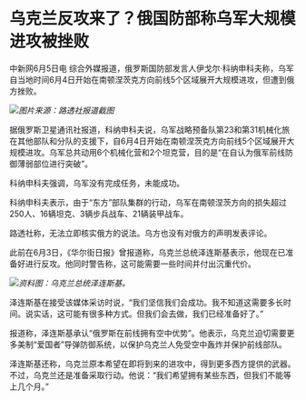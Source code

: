 

# 乌克兰反攻来了？俄国防部称乌军大规模进攻被挫败

中新网6月5日电
综合外媒报道，俄罗斯国防部发言人伊戈尔·科纳申科夫称，乌军自当地时间6月4日开始在南顿涅茨克方向前线5个区域展开大规模进攻，但遭到俄方挫败。

![](https://inews.gtimg.com/om_bt/OvOz3fX2SWPVUAVRlTme1umRcYGOmyt4TUMEqb6rK858QAA/1000)_图片来源：路透社报道截图_

据俄罗斯卫星通讯社报道，科纳申科夫说，乌军战略预备队第23和第31机械化旅在其他部队和分队的支援下，自6月4日开始在南顿涅茨克方向前线5个区域展开大规模进攻。乌军总共动用6个机械化营和2个坦克营，目的是“在自认为俄军前线防御薄弱部位进行突破”。

科纳申科夫强调，乌军没有完成任务，未能成功。

科纳申科夫表示，由于“东方”部队集群的行动，乌军在南顿涅茨方向的损失超过250人、16辆坦克、3辆步兵战车、21辆装甲战车。

路透社称，无法立即核实俄方的说法。乌方也没有对俄方的声明发表评论。

此前在6月3日，《华尔街日报》曾报道称，乌克兰总统泽连斯基表示，他现在已准备好进行反攻。他同时警告称，这可能需要一些时间并付出沉重代价。

![](https://inews.gtimg.com/om_bt/OVjPw6MXMZ6gxsjQGKv3GlU8y6H2-OqInvejPuCn4RRfQAA/1000)_资料图：乌克兰总统泽连斯基。_

泽连斯基在接受该媒体采访时说，“我们坚信我们会成功。我不知道这需要多长时间。说实话，这可能有很多种方式。但我们会去做，我们已经准备好了。”

报道称，泽连斯基承认“俄罗斯在前线拥有空中优势”。他表示，乌克兰迫切需要更多美制“爱国者”导弹防御系统，以保护乌克兰人免受空中轰炸并保护前线部队。

泽连斯基还称，乌克兰原本希望在即将到来的进攻中，得到更多西方提供的武器。不过，乌克兰还是准备采取行动。他说：“我们希望拥有某些东西，但我们不能等上几个月。”


